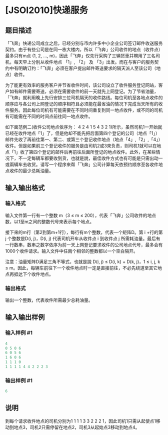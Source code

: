 # [JSOI2010]快递服务

## 题目描述

「飞奔」快递公司成立之后，已经分别与市内许多中小企业公司签订邮件收送服务契约。由于有些公司是在同一栋大楼内，所以「飞奔」公司收件的地点（收件点）最多只有m点 (1, 2, …, m)，因此「飞奔」仅先行采购了三辆货車并聘用了三名司机，每天早上分别从收件地点 「1」, 「2」 及 「3」出发。而在与客户的服务契约中有明确订约：「飞奔」必须在客户提出邮件寄送要求的隔天派人至该公司（地点）收件。

为了能更有效率的服务客户并节省收件时间，该公司设立了收件服务登记网站，客户如有邮件需要寄送，必须在需要收件的前一天就先上网登记。为了节省油量，「飞奔」就利用晚上先行安排三位司机隔天的收件路线。每位司机至各地点收件的顺序应与各公司上网登记的顺序相符且必须能在最省油的情况下完成当天所有的收件服务。因此每位司机有可能需要在不同时间重复到同一地点收件，或不同的司机有可能需在不同的时间点前往同一地点收件。

如下面范例二(收件公司地点依序为： 4 2 4 1 5 4 3 2 1)所示，虽然司机1一开始就已经在收件地点「1」了，但是他却不能先把后面第四个登记的公司（地点「1」）邮件先收了再前往第一、第二、或第三个登记收件地点（地点「4」,「2」,「4」）收件。但是如果前三个登记收件的服务是由司机2或3來负责，则司机1就可以在地点「1」收了第四个登记的邮件后再前往后面所登记的地点收件。此外，在某些情况下，不一定每辆车都要收到货，也就是說，最佳收件方式也有可能是只需出动一或兩辆车去收货。请写一个程序來帮「飞奔」公司计算每天依预约顺序至各收件地点收件的最少总耗油量。

## 输入输出格式

### 输入格式

输入文件第一行有一个整数 m（3 ≤ m ≤ 200），代表「飞奔」公司收件的地点数，以1至m之间的整数代号來表示每个地点。

接下來的m行（第2到第m+1行），每行有m个整数，代表一个矩阵D。第 i +行的第 j 个整数是D(i, j)，D(i, j) 代表司机开车从收件点 i 到收件点 j 所需耗油量。最后有一行数串，数串之数字依序为前一天上网登记要求收件的公司地点代号，最多会有1000个收件请求。输入文件中任兩个相邻的整数都以一个空白隔开。

注意：油量矩阵D满足三角不等式，也就是說 D(i, j) ≤ D(i, k) + D(k, j)，1 ≤ i, j, k ≤ m。因此，每辆车前往下一个收件地点时一定是直接前往，不必先绕道至其它地点再抵达下个收件地点。

### 输出格式

输出一个整数，代表收件所需最少总耗油量。

## 输入输出样例

### 输入样例 #1

```cpp
4 
0 5 0 6 
6 0 5 6 
1 6 0 6 
1 1 1 0 
1 1 1 1 4 4 2 2 2 3 
```


### 输出样例 #1

```cpp
6
```


## 说明

到每个请求收件地点的司机分别为1 1 1 1 3 3 2 2 2 1，因此司机1只需从起使点1移动到地点3，司机2只需停留在地点2，司机3从起始点3移动到地点4。

